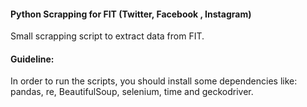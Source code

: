 #### Python Scrapping for FIT (Twitter, Facebook , Instagram)
Small scrapping script to extract data from FIT.

#### Guideline:
In order to run the scripts, you should install some dependencies like: 
pandas, re, BeautifulSoup, selenium, time and geckodriver.